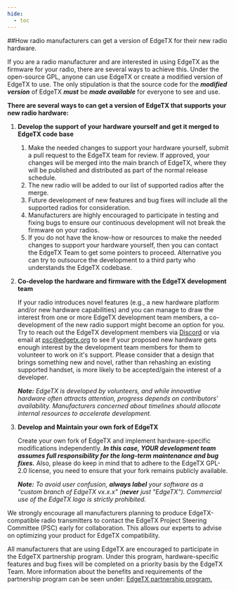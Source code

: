 ```yaml
---
hide:
  - toc
---
```



##How radio manufacturers can get a version of EdgeTX for their new radio hardware.

If you are a radio manufacturer and are interested in using EdgeTX as the firmware for your radio, there are several ways to achieve this. Under the open-source GPL, anyone can use EdgeTX or create a modified version of EdgeTX to use. The only stipulation is that the source code for the ***modified version*** of EdgeTX ***must*** be ***made available*** for everyone to see and use.

**There are several ways to can get a version of EdgeTX that supports your new radio hardware:**

1. **Develop the support of your hardware yourself and get it merged to EdgeTX code base**
   
    1. Make the needed changes to support your hardware yourself, submit a pull request to the EdgeTX team for review. If approved, your changes will be merged into the main branch of EdgeTX, where they will be published and distributed as part of the normal release schedule.  
    2. The new radio will be added to our list of supported radios after the merge.  
    3. Future development of new features and bug fixes will include all the supported radios for consideration.  
    4. Manufacturers are highly encouraged to participate in testing and fixing bugs to ensure our continuous development will not break the firmware on your radios.  
    5. If you do not have the know-how or resources to make the needed changes to support your hardware yourself, then you can contact the EdgeTX Team to get some pointers to proceed. Alternative you can try to outsource the development to a third party who understands the EdgeTX codebase.  

2. **Co-develop the hardware and firmware with the EdgeTX development team**

    If your radio introduces novel features (e.g., a new hardware platform and/or new hardware capabilities) and you can manage to draw the interest from one or more EdgeTX development team members, a co-development of the new radio support might become an option for you. Try to reach out the EdgeTX development members via [Discord](https://discord.gg/wF9wUKnZ6H) or via email at psc@edgetx.org to see if your proposed new hardware gets enough interest by the development team members for them to volunteer to work on it's support. Please consider that a design that brings something new and novel, rather than rehashing an existing supported handset, is more likely to be accepted/gain the interest of a developer.
   
    ___Note:___ _EdgeTX is developed by volunteers, and while innovative hardware often attracts attention, progress depends on contributors’ availability. Manufacturers concerned about timelines should allocate internal resources to accelerate development._  

4. **Develop and Maintain your own fork of EdgeTX**
   
    Create your own fork of EdgeTX and implement hardware-specific modifications independently. ***In this case, YOUR development team assumes full responsibility for the long-term maintenance and bug fixes.*** Also, please do keep in mind that to adhere to the EdgeTX GPL-2.0 license, you need to ensure that your fork remains publicly available.
  
    ___Note:___ _To avoid user confusion, **always label** your software as a "custom branch of EdgeTX vx.x.x" (**never** just "EdgeTX"). Commercial use of the EdgeTX logo is strictly prohibited._  

We strongly encourage all manufacturers planning to produce EdgeTX-compatible radio transmitters to contact the EdgeTX Project Steering Committee (PSC) early for collaboration. This allows our experts to advise on optimizing your product for EdgeTX compatibility.  

All manufacturers that are using EdgeTX are encouraged to participate in the EdgeTX partnership program.  Under this program, hardware-specific features and bug fixes will be completed on a priority basis by the EdgeTX Team. More information about the benefits and requirements of the partnership program can be seen under: [EdgeTX partnership program.](partnershipprogram.md)


